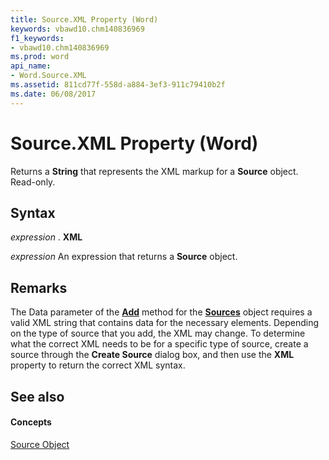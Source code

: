 ```yaml
---
title: Source.XML Property (Word)
keywords: vbawd10.chm140836969
f1_keywords:
- vbawd10.chm140836969
ms.prod: word
api_name:
- Word.Source.XML
ms.assetid: 811cd77f-558d-a884-3ef3-911c79410b2f
ms.date: 06/08/2017
---
```



# Source.XML Property (Word)

Returns a  **String** that represents the XML markup for a **Source** object. Read-only.


## Syntax

 _expression_ . **XML**

 _expression_ An expression that returns a **Source** object.


## Remarks

The Data parameter of the  **[Add](Word.Sources.Add.md)** method for the **[Sources](Word.Sources.md)** object requires a valid XML string that contains data for the necessary elements. Depending on the type of source that you add, the XML may change. To determine what the correct XML needs to be for a specific type of source, create a source through the **Create Source** dialog box, and then use the **XML** property to return the correct XML syntax.


## See also


#### Concepts


[Source Object](Word.Source.md)

